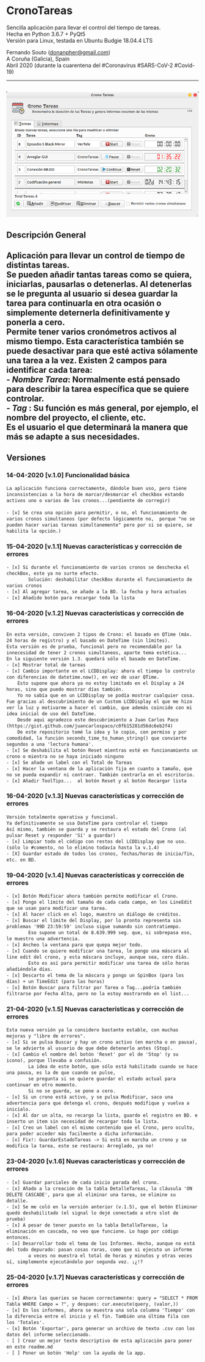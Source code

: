 # CronoTareas
Sencilla aplicación para llevar el control del tiempo de tareas.  
Hecha en Python 3.6.7 + PyQt5  
Versión para Linux, testada en Ubuntu Budgie 18.04.4 LTS
  
Fernando Souto (donanpher@gmail.com)  
A Coruña (Galicia), Spain  
Abril 2020 (durante la cuarentena del #Coronavirus #SARS-CoV-2 #Covid-19)  

---
![](./images/Screenshot_CronoTareas.png)
---
## Descripción General
Aplicación para llevar un control de tiempo de distintas tareas.  
Se pueden añadir tantas tareas como se quiera, iniciarlas, pausarlas o detenerlas. Al detenerlas se le pregunta al usuario si desea guardar la tarea para continuarla en otra ocasión o simplemente deternerla definitivamente y ponerla a cero.  
Permite tener varios cronómetros activos al mismo tiempo. Esta característica también se puede desactivar para que esté activa sólamente una tarea a la vez.
Existen 2 campos para identificar cada tarea:  
	- *Nombre Tarea*: Normalmente está pensado para describir la tarea específica que se quiere controlar.  
	- *Tag*			: Su función es más general, por ejemplo, el nombre del proyecto, el cliente, etc.  
Es el usuario el que determinará la manera que más se adapte a sus necesidades.  
---
## Versiones

### 14-04-2020 [v.1.0] Funcionalidad básica
	La aplicación funciona correctamente, dándole buen uso, pero tiene inconsistencias a la hora de marcar/desmarcar el checkbox estando activos uno o varios de los cronos...(pendiente de corregir)
	
	- [x] Se crea una opción para permitir, o no, el funcionamiento de varios cronos simultaneos (por defecto lógicamente no,  porque "no se pueden hacer varias tareas simultanemente" pero por si se quiere, se habilita la opción.)

### 15-04-2020 [v.1.1] Nuevas características y corrección de errores
	- [x] Si durante el funcionamiento de varios cronos se deschecka el checkBox, este ya no surte efecto.
			Solución: deshabilitar checkBox durante el funcionamiento de varios cronos
	- [x] Al agregar tarea, se añade a la BD. la fecha y hora actuales
	- [x] Añadido botón para recargar toda la lista

### 16-04-2020 [v.1.2] Nuevas características y corrección de errores
	En esta versión, conviven 2 tipos de Crono: el basado en QTime (máx. 24 horas de registro) y el basado en DateTime (sin límites).
	Esta versión es de prueba, funcional pero no recomendable por la innecesidad de tener 2 cronos simultaneos, aparte tema estética...
	En la siguiente versión 1.3. quedará sólo el basado en DateTime.
	- [x] Mostrar total de tareas
	- [x] Cambio importante en el LCDDisplay: ahora el tiempo lo controlo con diferencias de datetime.now(), en vez de usar QTime.
		Esto supone que ahora ya no estoy limitado en el Display a 24 horas, sino que puedo mostrar días también.
		Yo no sabía que en un LCDDisplay se podía mostrar cualquier cosa. Fue gracias al descubrimiento de un Custom LCDDisplay el que me hizo ver la luz y motivarme a hacer el cambio, que además coincide con mi idea inicial de uso del DateTime. 
		Desde aqui agradezco este descubrimiento a Juan Carlos Paco (https://gist.github.com/juancarlospaco/c0fb15281d56dc6eb2f4)
		De este repositorio tomé la idea y le copio, con permiso y por comodidad, la función seconds_time_to_human_string() que convierte segundos a una 'lectura humana'.
	- [x] Se deshabilita el botón Reset mientras esté en funcionamiento un crono o mientra no se haya iniciado ninguno
	- [x] Se añade un label con el Total de Tareas
	- [x] Hacer la ventana de la aplicación fija en cuanto a tamaño, que no se pueda expandir ni contraer. También centrarla en el escritorio.
	- [x] Añadir ToolTips...  al botón Reset y al botón Recargar lista

### 16-04-2020 [v.1.3] Nuevas características y corrección de errores
	Versión totalmente operativa y funcional.
	Ya definitivamente se usa DateTime para controlar el tiempo
	Así mismo, también se guarda y se restaura el estado del Crono (al pulsar Reset y responder 'Sí' a guardar)
	- [x] Limpiar todo el código con restos del LCDDisplay que no uso. (sólo lo #comento, no lo elimino todavía hasta la v.1.4)
	- [X] Guardar estado de todos los cronos, fechas/horas de inicio/fin, etc. en BD.

### 19-04-2020 [v.1.4] Nuevas características y corrección de errores
	- [x] Botón Modificar ahora también permite modificar el Crono.
	- [x] Pongo el límite del tamaño de cada cada campo, en los LineEdit que se usan para modificar una tarea.
	- [x] Al hacer click en el logo, muestro un diálogo de créditos.
	- [x] Buscar el límite del Display, por lo pronto representa sin problemas '99D 23:59:59' incluso sigue sumando sin contratiempo.
			Eso supone un total de 8.639.999 seg. que, si sobrepasa eso, le muestro una advertencia.
	- [x] Ancheo la ventana para que quepa mejor todo.
	- [x] Cuando se quiere modificar una tarea, le pongo una máscara al line edit del crono, y esta máscara incluye, aunque sea, cero diás.
			Esto es así para permitir modificar una tarea de sólo horas añadiéndole días.
	- [x] Descarto el tema de la máscara y pongo un SpinBox (para los días) + un TimeEdit (para las horas)
	- [x] Botón Buscar para filtrar por Tarea o Tag...podría también filtrarse por Fecha Alta, pero no la estoy mostrarndo en el list...

### 21-04-2020 [v.1.5] Nuevas características y corrección de errores
	Esta nueva versión ya la considero bastante estable, con muchas mejoras y "libre de errores".
	- [x] Si se pulsa Buscar y hay un crono activo (en marcha o en pausa), se le advierte al usuario de que debe detenerlo antes (Stop).
	- [x] Cambio el nombre del botón 'Reset' por el de 'Stop' (y su icono), porque llevaba a confusión.  
			La idea de este botón, que sólo está habilitado cuando se hace una pausa, es la de que cuando se pulse,  
			se pregunta si se quiere guardar el estado actual para continuar en otro momento.  
			Si no se guarda, se pone a cero.
	- [x] Si un crono está activo, y se pulsa Modificar, saco una advertencia para que detenga el crono, después modifique y vuelva a inicialo.
	- [x] Al dar un alta, no recargo la lista, guardo el registro en BD. e inserto un item sin necesidad de recargar toda la lista.
	- [x] Creo un label con el mismo contenido que el Crono, pero oculto, para poder acceder más facilmente a dicha información.
	- [x] Fix!: GuardarEstadoTareas -> Si está en marcha un crono y se modifica la tarea, este se restaura: Arreglado, ya no!

### 23-04-2020 [v.1.6] Nuevas características y corrección de errores
	- [x] Guardar parciales de cada inicio parada del crono.
	- [x] Añado a la creación de la tabla DetalleTareas, la cláusula 'ON DELETE CASCADE', para que al eliminar una tarea, se elimine su detalle.
	- [x] Se me coló en la versión anterior (v.1.5), que el botón Eliminar quedó deshabilitado (el signal lo dejé conectado a otro slot de prueba)
	- [x] A pesar de tener puesto en la tabla DetalleTareas, la eliminación en cascada, no veo que funcione. Lo hago por código entonces.
	- [x] Desarrollar todo el tema de los Informes. Hecho, aunque no está del todo depurado: pasan cosas raras, como que si ejecuto un informe
			a veces no muestra el total de horas y minutos y otras veces sí, simplemente ejecutándolo por segunda vez. ¡¿!?

### 25-04-2020 [v.1.7] Nuevas características y corrección de errores
	- [x] Ahora las queries se hacen correctamente: query = "SELECT * FROM Tabla WHERE Campo = ?", y despues: cur.execute(query, (valor,))
	- [x] En los informes, ahora se muestra una sola columna 'Tiempo' con la diferencia entre el inicio y el fin. También una última fila con los 'Totales'.
	- [x] Botón 'Exportar', para generar un archivo de texto .csv con los datos del informe seleccionado.
	- [ ] Crear un mejor texto descriptivo de esta aplicación para poner en este readme.md
	- [ ] Poner un botón 'Help' con la ayuda de la app.
